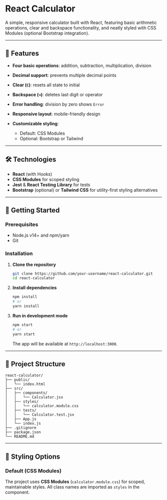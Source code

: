 # React Calculator

A simple, responsive calculator built with React, featuring basic arithmetic operations, clear and backspace functionality, and neatly styled with CSS Modules (optional Bootstrap integration).

---

## 🔧 Features

- **Four basic operations**: addition, subtraction, multiplication, division
- **Decimal support**: prevents multiple decimal points
- **Clear (`C`)**: resets all state to initial
- **Backspace (`⌫`)**: deletes last digit or operator
- **Error handling**: division by zero shows `Error`
- **Responsive layout**: mobile-friendly design
- **Customizable styling**:

  - Default: CSS Modules
  - Optional: Bootstrap or Tailwind

---

## 🛠 Technologies

- **React** (with Hooks)
- **CSS Modules** for scoped styling
- **Jest** & **React Testing Library** for tests
- **Bootstrap** (optional) or **Tailwind CSS** for utility-first styling alternatives

---

## 🚀 Getting Started

### Prerequisites

- Node.js v14+ and npm/yarn
- Git

### Installation

1. **Clone the repository**

   ```bash
   git clone https://github.com/your-username/react-calculator.git
   cd react-calculator
   ```

2. **Install dependencies**

   ```bash
   npm install
   # or
   yarn install
   ```

3. **Run in development mode**

   ```bash
   npm start
   # or
   yarn start
   ```

   The app will be available at `http://localhost:3000`.

---

## 📂 Project Structure

```
react-calculator/
├── public/
│   └── index.html
├── src/
│   ├── components/
│   │   └── Calculator.jsx
│   ├── styles/
│   │   └── calculator.module.css
│   ├── tests/
│   │   └── Calculator.test.jsx
│   ├── App.js
│   └── index.js
├── .gitignore
├── package.json
└── README.md
```

---

## 🎨 Styling Options

### Default (CSS Modules)

The project uses **CSS Modules** (`calculator.module.css`) for scoped, maintainable styles. All class names are imported as `styles` in the component.
